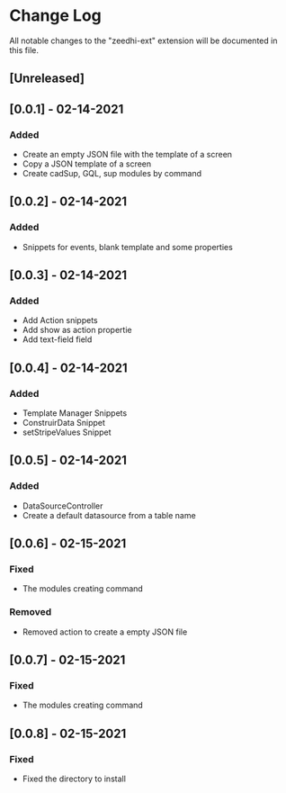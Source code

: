 # Change Log

All notable changes to the "zeedhi-ext" extension will be documented in this file.

## [Unreleased]

## [0.0.1] - 02-14-2021
### Added

- Create an empty JSON file with the template of a screen
- Copy a JSON template of a screen
- Create cadSup, GQL, sup modules by command

## [0.0.2] - 02-14-2021
### Added

- Snippets for events, blank template and some properties

## [0.0.3] - 02-14-2021

### Added

- Add Action snippets
- Add show as action propertie
- Add text-field field


## [0.0.4] - 02-14-2021

### Added

- Template Manager Snippets
- ConstruirData Snippet
- setStripeValues Snippet

## [0.0.5] - 02-14-2021

### Added

- DataSourceController
- Create a default datasource from a table name

## [0.0.6] - 02-15-2021

### Fixed

- The modules creating command

### Removed

- Removed action to create a empty JSON file

## [0.0.7] - 02-15-2021

### Fixed

- The modules creating command

## [0.0.8] - 02-15-2021

### Fixed

- Fixed the directory to install
